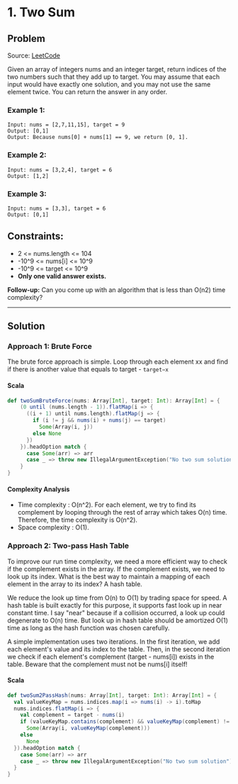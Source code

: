 # 1. Two Sum

## Problem
Source: [LeetCode](https://leetcode.com/problems/two-sum/)

Given an array of integers nums and an integer target, return indices of the two numbers such that they add up to target.
You may assume that each input would have exactly one solution, and you may not use the same element twice.
You can return the answer in any order.

### Example 1:

```
Input: nums = [2,7,11,15], target = 9
Output: [0,1]
Output: Because nums[0] + nums[1] == 9, we return [0, 1].
```

### Example 2:

```
Input: nums = [3,2,4], target = 6
Output: [1,2]
```


### Example 3:

```
Input: nums = [3,3], target = 6
Output: [0,1]
```

## Constraints:

- 2 <= nums.length <= 104
- -10^9 <= nums[i] <= 10^9
- -10^9 <= target <= 10^9
- **Only one valid answer exists.**


**Follow-up:** Can you come up with an algorithm that is less than O(n2) time complexity?

---

## Solution

### Approach 1: Brute Force

The brute force approach is simple. Loop through each element xx and find if there is another value that equals to target - `target−x`

#### Scala
```scala
def twoSumBruteForce(nums: Array[Int], target: Int): Array[Int] = {
    (0 until (nums.length - 1)).flatMap(i => {
      ((i + 1) until nums.length).flatMap(j => {
        if (i != j && nums(i) + nums(j) == target)
          Some(Array(i, j))
        else None
      })
    }).headOption match {
      case Some(arr) => arr
      case _ => throw new IllegalArgumentException("No two sum solution")
    }
}
```

#### Complexity Analysis

- Time complexity : O(n^2). For each element, we try to find its complement by looping through the rest of array which takes O(n) time. Therefore, the time complexity is O(n^2).
- Space complexity : O(1).

### Approach 2: Two-pass Hash Table

To improve our run time complexity, we need a more efficient way to check if the complement exists in the array. If the complement exists, we need to look up its index. What is the best way to maintain a mapping of each element in the array to its index? A hash table.

We reduce the look up time from O(n) to O(1) by trading space for speed. A hash table is built exactly for this purpose, it supports fast look up in near constant time. I say "near" because if a collision occurred, a look up could degenerate to O(n) time. But look up in hash table should be amortized O(1) time as long as the hash function was chosen carefully.

A simple implementation uses two iterations. In the first iteration, we add each element's value and its index to the table. Then, in the second iteration we check if each element's complement (target - nums[i]) exists in the table. Beware that the complement must not be nums[i] itself!

#### Scala

```scala
def twoSum2PassHash(nums: Array[Int], target: Int): Array[Int] = {
  val valueKeyMap = nums.indices.map(i => nums(i) -> i).toMap
  nums.indices.flatMap(i => {
    val complement = target - nums(i)
    if (valueKeyMap.contains(complement) && valueKeyMap(complement) != i)
      Some(Array(i, valueKeyMap(complement)))
    else
      None
  }).headOption match {
    case Some(arr) => arr
    case _ => throw new IllegalArgumentException("No two sum solution")
  }
}
```
